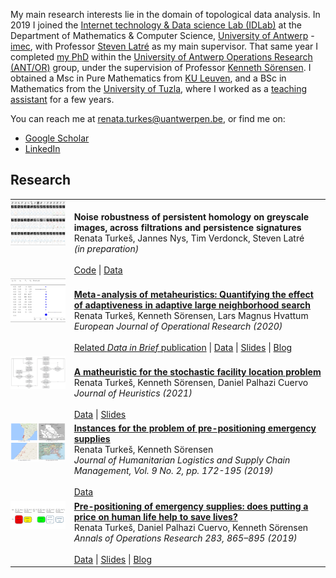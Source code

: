 <br/><br/>


My main research interests lie in the domain of topological data analysis. In 2019 I joined the [Internet technology & Data science Lab (IDLab)](https://www.uantwerpen.be/en/research-groups/idlab/) at the Department of Mathematics & Computer Science, [University of Antwerp](https://www.uantwerpen.be/en/) - [imec](https://www.imec-int.com/en), with Professor [Steven Latré](https://www.uantwerpen.be/en/staff/steven-latre/) as my main supervisor. That same year I completed [my PhD](https://antor.uantwerpen.be/members/renata-turkes/) within the [University of Antwerp Operations Research (ANT/OR)](https://antor.uantwerpen.be/) group, under the supervision of Professor [Kenneth Sörensen](https://www.uantwerpen.be/en/staff/kenneth-sorensen/). I obtained a Msc in Pure Mathematics from [KU Leuven](https://www.kuleuven.be/english/), and a BSc in Mathematics from the [University of Tuzla](http://www.untz.ba/index.php?page=home), where I worked as a [teaching assistant](https://renataturkes.wixsite.com/renata-turkes) for a few years.

You can reach me at <renata.turkes@uantwerpen.be>, or find me on:
- [Google Scholar](https://scholar.google.com/citations?user=0qHk4EcAAAAJ&hl=en&oi=sra)
- [LinkedIn](https://www.linkedin.com/in/renata-turke%C5%A1-409a7863/?originalSubdomain=be)


## Research

<table style="width:100%">
  <tr>
    <td style="padding-left: 0px; cursor: pointer; vertical-align: top;"> 
      <img src="title_images/turkevs2021noise_title_image.png" width="200"> 
    </td>
    <td> 
      <br>
      <strong> Noise robustness of persistent homology on greyscale images, across filtrations and persistence signatures </strong> <br> 
      Renata Turkeš, Jannes Nys, Tim Verdonck, Steven Latré <br>  
      <em>(in preparation)</em> <br/><br/> 
      <a href="https://github.com/renata-turkes/renata-turkes.github.io/tree/main/turkevs2021noise">Code</a> | <a href="http://yann.lecun.com/exdb/mnist/">Data</a> 
    </td>
  </tr>  
    <tr>
    <td style="padding-left: 0px; cursor: pointer; vertical-align: top;"> 
      <img src="title_images/turkevs2020meta_title_image.png" width="200"> 
    </td>
    <td> 
      <br>
      <a href="https://www.sciencedirect.com/science/article/pii/S037722172030936X?via%3Dihub"> <strong> Meta-analysis of metaheuristics: Quantifying the effect of adaptiveness in adaptive large neighborhood search </strong> </a> <br> 
      Renata Turkeš, Kenneth Sörensen, Lars Magnus Hvattum <br>  
      <em>European Journal of Operational Research (2020)</em> <br/><br/> 
      <a href="https://www.sciencedirect.com/science/article/pii/S2352340920314505">Related <em>Data in Brief</em> publication</a> | <a href="https://data.mendeley.com/datasets/h4smx32r4t/3">Data</a> | <a href="https://antor.uantwerpen.be/wp-content/papercite-data/pdf/turkevs2019meta_pres.pdf">Slides</a> | <a href="https://antor.uantwerpen.be/meta-analysis-of-metaheuristics/">Blog</a></td>
  </tr>   
  <tr>
    <td style="padding-left: 0px; cursor: pointer; vertical-align: top;"> 
      <img src="title_images/turkevs2021matheuristic_title_image.png" width="200"> 
    </td>
    <td> 
      <br>
      <a href="https://link.springer.com/article/10.1007/s10732-021-09468-y"> <strong> A matheuristic for the stochastic facility location problem </strong> </a> <br> 
      Renata Turkeš, Kenneth Sörensen, Daniel Palhazi Cuervo <br>  
      <em>Journal of Heuristics (2021)</em> <br/><br/> 
      <a href="https://antor.uantwerpen.be/data-used-in-the-paper-a-matheuristic-for-the-pre-positioning-of-emergency-supplies/">Data</a> | <a href="https://antor.uantwerpen.be/wp-content/papercite-data/pdf/turkevs2018matheuristic_pres.pdf">Slides</a>
    </td>
  </tr>   
  <tr>
    <td style="padding-left: 0px; cursor: pointer; vertical-align: top;"> 
      <img src="title_images/turkevs2019instances_title_image.png" width="200"> 
    </td>
    <td> 
      <a href="https://www.emerald.com/insight/content/doi/10.1108/JHLSCM-02-2018-0016/full/html"> <strong> Instances for the problem of pre-positioning emergency supplies </strong> </a> <br> 
      Renata Turkeš, Kenneth Sörensen <br>  
      <em>Journal of Humanitarian Logistics and Supply Chain Management, Vol. 9 No. 2, pp. 172-195 (2019)</em> <br/><br/> 
      <a href="https://antor.uantwerpen.be/prepositioning-problem-instances/">Data</a> 
    </td>
  </tr> 
  <tr>
    <td style="padding-left: 0px; cursor: pointer; vertical-align: top;"> 
      <img src="title_images/turkevs2019pre_title_image.png" width="200"> 
    </td>
    <td> 
      <a href="https://link.springer.com/article/10.1007%2Fs10479-017-2702-1"> <strong> Pre-positioning of emergency supplies: does putting a price on human life help to save lives? </strong> </a> <br> 
      Renata Turkeš, Daniel Palhazi Cuervo, Kenneth Sörensen <br>  
      <em>Annals of Operations Research 283, 865–895 (2019)</em> <br/><br/> 
      <a href="https://antor.uantwerpen.be/data-used-in-the-paper-pre-positioning-of-emergency-supplies-does-putting-a-price-on-human-life-help-to-save-lives/">Data</a> | <a href="https://antor.uantwerpen.be/wp-content/papercite-data/pdf/turkevs2016pre_pres.pdf">Slides</a> | <a href="https://antor.uantwerpen.be/does-putting-a-price-on-human-life-help-to-save-lives/">Blog</a>
    </td>
  </tr>   
</table>
